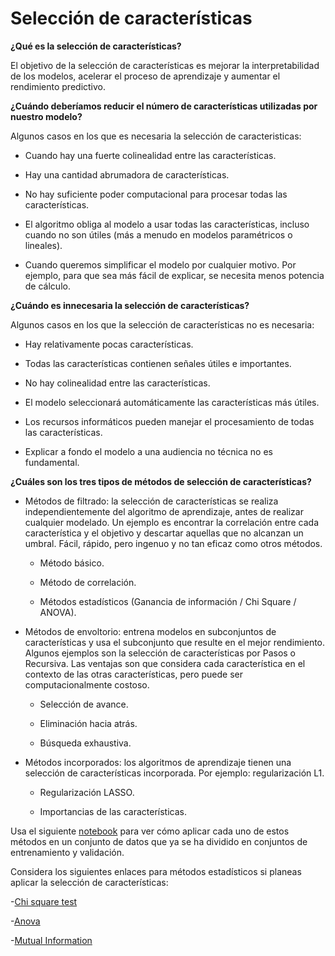 # Selección de características

**¿Qué es la selección de características?**

El objetivo de la selección de características es mejorar la interpretabilidad de los modelos, acelerar el proceso de aprendizaje y aumentar el rendimiento predictivo.

**¿Cuándo deberíamos reducir el número de características utilizadas por nuestro modelo?**

Algunos casos en los que es necesaria la selección de caracteristicas:

- Cuando hay una fuerte colinealidad entre las características.

- Hay una cantidad abrumadora de características.

- No hay suficiente poder computacional para procesar todas las características.

- El algoritmo obliga al modelo a usar todas las características, incluso cuando no son útiles (más a menudo en modelos paramétricos o lineales).

- Cuando queremos simplificar el modelo por cualquier motivo. Por ejemplo, para que sea más fácil de explicar, se necesita menos potencia de cálculo.

**¿Cuándo es innecesaria la selección de características?**

Algunos casos en los que la selección de características no es necesaria:

- Hay relativamente pocas características.

- Todas las características contienen señales útiles e importantes.

- No hay colinealidad entre las características.

- El modelo seleccionará automáticamente las características más útiles.

- Los recursos informáticos pueden manejar el procesamiento de todas las características.

- Explicar a fondo el modelo a una audiencia no técnica no es fundamental.

**¿Cuáles son los tres tipos de métodos de selección de características?**

- Métodos de filtrado: la selección de características se realiza independientemente del algoritmo de aprendizaje, antes de realizar cualquier modelado. Un ejemplo es encontrar la correlación entre cada característica y el objetivo y descartar aquellas que no alcanzan un umbral. Fácil, rápido, pero ingenuo y no tan eficaz como otros métodos.

    - Método básico.

    - Método de correlación.
    
    - Métodos estadísticos (Ganancia de información / Chi Square / ANOVA).

- Métodos de envoltorio: entrena modelos en subconjuntos de características y usa el subconjunto que resulte en el mejor rendimiento. Algunos ejemplos son la selección de características por Pasos o Recursiva. Las ventajas son que considera cada característica en el contexto de las otras características, pero puede ser computacionalmente costoso.

    - Selección de avance.

    - Eliminación hacia atrás.

    - Búsqueda exhaustiva.

- Métodos incorporados: los algoritmos de aprendizaje tienen una selección de características incorporada. Por ejemplo: regularización L1.

    - Regularización LASSO.
    
    - Importancias de las características.


Usa el siguiente [notebook](https://github.com/priyamnagar/feature_selection_titanic/blob/master/Titanic.ipynb) para ver cómo aplicar cada uno de estos métodos en un conjunto de datos que ya se ha dividido en conjuntos de entrenamiento y validación.

Considera los siguientes enlaces para métodos estadísticos si planeas aplicar la selección de características:

-[Chi square test](http://scikit-learn.org/stable/modules/generated/sklearn.feature_selection.chi2.html#sklearn.feature_selection.chi2)

-[Anova](https://scikit-learn.org/stable/modules/generated/sklearn.feature_selection.f_regression.html#sklearn.feature_selection.f_regression)

-[Mutual Information](http://scikit-learn.org/stable/modules/generated/sklearn.feature_selection.mutual_info_classif.html#sklearn.feature_selection.mutual_info_classif)


